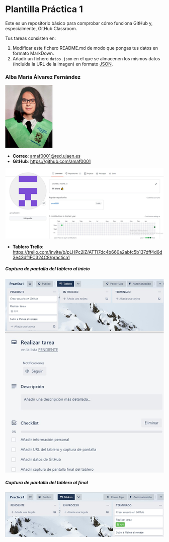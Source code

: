 # Plantilla Práctica 1
Este es un repositorio básico para comprobar cómo funciona GitHub y, especialmente, GitHub Classroom.

Tus tareas consisten en:
1) Modificar este fichero README.md de modo que pongas tus datos en formato MarkDown.
2) Añadir un fichero <code>datos.json</code> en el que se almacenen los mismos datos (incluída la URL de la imagen) en formato [JSON](https://es.wikipedia.org/wiki/JSON).

### Alba María Álvarez Fernández
<img src="fotoPerfilUJA.jpg" width="150" height="200">

* **Correo**: amaf0001@red.ujaen.es
* **GitHub**: https://github.com/amaf0001
<img src="capturaGitHub.jpg">

* **Tablero Trello**: https://trello.com/invite/b/pLHPc2iZ/ATTI7dc4b660a2abfc5b137dff4d6d3e43df1FC324C8/practica1

##### Captura de pantalla del tablero al inicio
<img src="tableroInicio.jpg">
<img src="tableroInicio_2.jpg">

##### Captura de pantalla del tablero al final
<img src="tableroFinal.jpg">